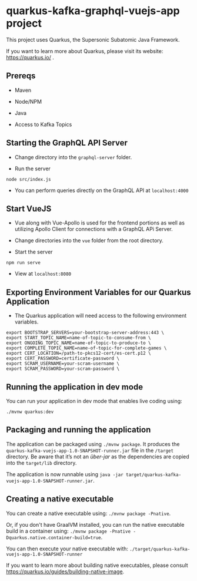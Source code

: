 # quarkus-kafka-graphql-vuejs-app project

This project uses Quarkus, the Supersonic Subatomic Java Framework.

If you want to learn more about Quarkus, please visit its website: https://quarkus.io/ .

## Prereqs

- Maven

- Node/NPM

- Java

- Access to Kafka Topics

## Starting the GraphQL API Server

- Change directory into the `graphql-server` folder.

- Run the server

```shell
node src/index.js
```

- You can perform queries directly on the GraphQL API at `localhost:4000`

## Start VueJS

- Vue along with Vue-Apollo is used for the frontend portions as well as utilizing Apollo Client for connections with a GraphQL APi Server.

- Change directories into the `vue` folder from the root directory.

- Start the server

```shell
npm run serve
```

- View at `localhost:8080`

## Exporting Environment Variables for our Quarkus Application

- The Quarkus application will need access to the following environment variables.

```shell
export BOOTSTRAP_SERVERS=your-bootstrap-server-address:443 \
export START_TOPIC_NAME=name-of-topic-to-consume-from \
export ONGOING_TOPIC_NAME=name-of-topic-to-produce-to \
export COMPLETE_TOPIC_NAME=name-of-topic-for-complete-games \
export CERT_LOCATION=/path-to-pkcs12-cert/es-cert.p12 \
export CERT_PASSWORD=certificate-password \
export SCRAM_USERNAME=your-scram-username \
export SCRAM_PASSWORD=your-scram-password \
```

## Running the application in dev mode

You can run your application in dev mode that enables live coding using:
```
./mvnw quarkus:dev
```

## Packaging and running the application

The application can be packaged using `./mvnw package`.
It produces the `quarkus-kafka-vuejs-app-1.0-SNAPSHOT-runner.jar` file in the `/target` directory.
Be aware that it’s not an _über-jar_ as the dependencies are copied into the `target/lib` directory.

The application is now runnable using `java -jar target/quarkus-kafka-vuejs-app-1.0-SNAPSHOT-runner.jar`.

## Creating a native executable

You can create a native executable using: `./mvnw package -Pnative`.

Or, if you don't have GraalVM installed, you can run the native executable build in a container using: `./mvnw package -Pnative -Dquarkus.native.container-build=true`.

You can then execute your native executable with: `./target/quarkus-kafka-vuejs-app-1.0-SNAPSHOT-runner`

If you want to learn more about building native executables, please consult https://quarkus.io/guides/building-native-image.
